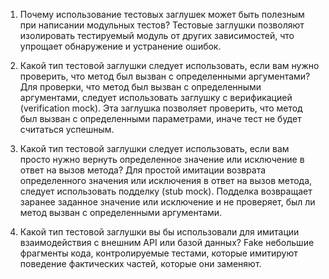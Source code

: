 1)  Почему использование тестовых заглушек может быть полезным при написании модульных тестов?
Тестовые заглушки позволяют изолировать тестируемый модуль от других зависимостей, что упрощает обнаружение и устранение ошибок.

2) Какой тип тестовой заглушки следует использовать, если вам нужно проверить, что метод был вызван с определенными аргументами?
Для проверки, что метод был вызван с определенными аргументами, следует использовать заглушку с верификацией (verification mock). Эта заглушка позволяет проверить, что метод был вызван с определенными параметрами, иначе тест не будет считаться успешным.

3) Какой тип тестовой заглушки следует использовать, если вам просто нужно вернуть определенное значение или исключение в ответ на вызов метода?
Для простой имитации возврата определенного значения или исключения в ответ на вызов метода, следует использовать подделку (stub mock). Подделка возвращает заранее заданное значение или исключение и не проверяет, был ли метод вызван с определенными аргументами.

4) Какой тип тестовой заглушки вы бы использовали для имитации  взаимодействия с внешним API или базой данных?
Fake небольшие фрагменты кода, контролируемые тестами, которые имитируют поведение фактических частей, которые они заменяют.